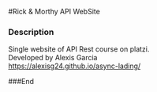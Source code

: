 #Rick & Morthy API WebSite
### Description

Single website of API Rest course on platzi.<br>
Developed by Alexis Garcia<br>
https://alexisg24.github.io/async-lading/<br>

###End
